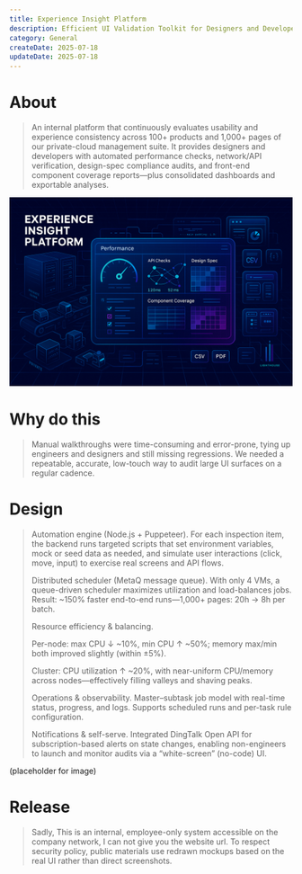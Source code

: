 ```yaml
---
title: Experience Insight Platform
description: Efficient UI Validation Toolkit for Designers and Developers
category: General
createDate: 2025-07-18
updateDate: 2025-07-18
---
```


# About

> An internal platform that continuously evaluates usability and experience consistency across 100+ products and 1,000+ pages of our private-cloud management suite. It provides designers and developers with automated performance checks, network/API verification, design-spec compliance audits, and front-end component coverage reports—plus consolidated dashboards and exportable analyses.

![About](./about.png)

# Why do this

> Manual walkthroughs were time-consuming and error-prone, tying up engineers and designers and still missing regressions. We needed a repeatable, accurate, low-touch way to audit large UI surfaces on a regular cadence.

# Design

> Automation engine (Node.js + Puppeteer). For each inspection item, the backend runs targeted scripts that set environment variables, mock or seed data as needed, and simulate user interactions (click, move, input) to exercise real screens and API flows.
>
> Distributed scheduler (MetaQ message queue). With only 4 VMs, a queue-driven scheduler maximizes utilization and load-balances jobs. Result: ~150% faster end-to-end runs—1,000+ pages: 20h → 8h per batch.
>
> Resource efficiency & balancing.
>
> Per-node: max CPU ↓ ~10%, min CPU ↑ ~50%; memory max/min both improved slightly (within ±5%).
>
> Cluster: CPU utilization ↑ ~20%, with near-uniform CPU/memory across nodes—effectively filling valleys and shaving peaks.
>
> Operations & observability. Master–subtask job model with real-time status, progress, and logs. Supports scheduled runs and per-task rule configuration.
>
> Notifications & self-serve. Integrated DingTalk Open API for subscription-based alerts on state changes, enabling non-engineers to launch and monitor audits via a “white-screen” (no-code) UI.

(placeholder for image)

# Release

> Sadly, This is an internal, employee-only system accessible on the company network, I can not give you the website url. To respect security policy, public materials use redrawn mockups based on the real UI rather than direct screenshots.

